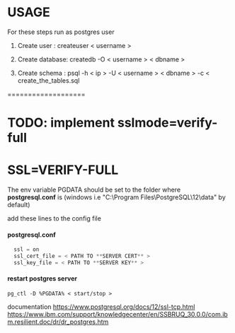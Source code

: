 # USAGE
  
  
  For these steps run as postgres user
  
  1) Create user :  createuser < username >
  
  2) Create database: createdb -O < username > < dbname >
  
  3) Create schema : psql -h < ip > -U < username > < dbname > -c < create_the_tables.sql
  
  ===================
# TODO: implement sslmode=verify-full

# SSL=VERIFY-FULL

The env variable PGDATA should be set to the folder where **postgresql.conf** is
(windows i.e "C:\Program Files\PostgreSQL\12\data" by default)

add these lines to the config file
#### postgresql.conf
``` python
  ssl = on
  ssl_cert_file = < PATH TO **SERVER CERT** >
  ssl_key_file = < PATH TO **SERVER KEY** >
```

#### restart postgres server
```pg_ctl -D %PGDATA% < start/stop >```


 
documentation https://www.postgresql.org/docs/12/ssl-tcp.html
https://www.ibm.com/support/knowledgecenter/en/SSBRUQ_30.0.0/com.ibm.resilient.doc/dr/dr_postgres.htm

